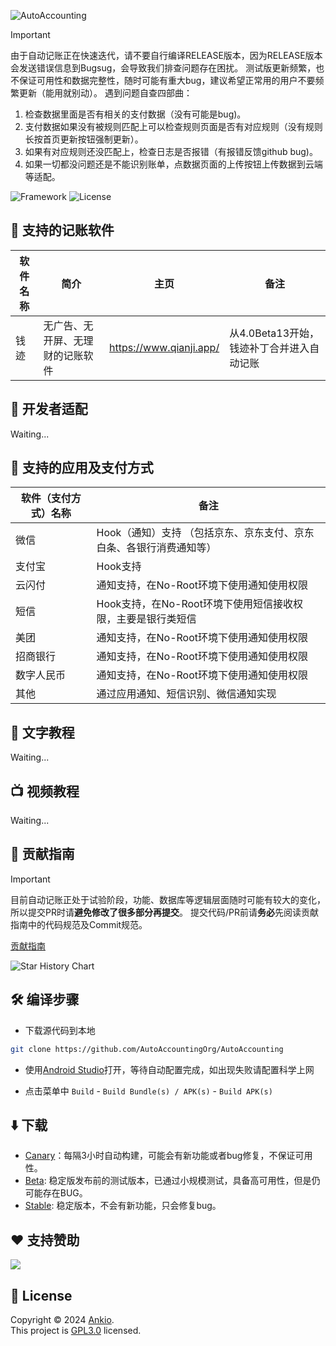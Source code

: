 ![AutoAccounting](https://socialify.git.ci/AutoAccountingOrg/AutoAccounting/image?description=1&font=Bitter&forks=1&issues=1&logo=https%3A%2F%2Fpic.dreamn.cn%2FuPic%2Fapple-touch-icon.png&name=1&owner=1&pattern=Circuit%20Board&pulls=1&stargazers=1&theme=Auto)

> [!IMPORTANT]
> 由于自动记账正在快速迭代，请不要自行编译RELEASE版本，因为RELEASE版本会发送错误信息到Bugsug，会导致我们排查问题存在困扰。
> 测试版更新频繁，也不保证可用性和数据完整性，随时可能有重大bug，建议希望正常用的用户不要频繁更新（能用就别动）。
> 遇到问题自查四部曲：
> 1. 检查数据里面是否有相关的支付数据（没有可能是bug)。
> 2. 支付数据如果没有被规则匹配上可以检查规则页面是否有对应规则（没有规则长按首页更新按钮强制更新）。 
> 3. 如果有对应规则还没匹配上，检查日志是否报错（有报错反馈github bug)。
> 4. 如果一切都没问题还是不能识别账单，点数据页面的上传按钮上传数据到云端等适配。


![Framework](https://img.shields.io/static/v1?label=framework&message=Xposed%2F%E6%97%A0%E9%9A%9C%E7%A2%8D&color=success&style=for-the-badge) ![License](https://img.shields.io/static/v1?label=licenes&message=GPL3.0&color=important&style=for-the-badge)

## 💸 支持的记账软件

| 软件名称 | 简介               | 主页                        | 备注                        |
| -------- |------------------|---------------------------|---------------------------|
| 钱迹     | 无广告、无开屏、无理财的记账软件 | <https://www.qianji.app/> | 从4.0Beta13开始，钱迹补丁合并进入自动记账 |

## 🌝 开发者适配

Waiting...

## 📱 支持的应用及支付方式

| 软件（支付方式）名称 | 备注                                   |
|------------|--------------------------------------|
| 微信         | Hook（通知）支持 （包括京东、京东支付、京东白条、各银行消费通知等） |
| 支付宝        | Hook支持                               |
| 云闪付        | 通知支持，在No-Root环境下使用通知使用权限             |                   |
| 短信         | Hook支持，在No-Root环境下使用短信接收权限，主要是银行类短信  |
| 美团         | 通知支持，在No-Root环境下使用通知使用权限             |
| 招商银行       | 通知支持，在No-Root环境下使用通知使用权限             |
| 数字人民币      | 通知支持，在No-Root环境下使用通知使用权限             |
| 其他         | 通过应用通知、短信识别、微信通知实现                   |

## 📖 文字教程

Waiting...


## 📺 视频教程

Waiting...

## 🎉 贡献指南

> [!IMPORTANT]
> 目前自动记账正处于试验阶段，功能、数据库等逻辑层面随时可能有较大的变化，所以提交PR时请**避免修改了很多部分再提交**。
> 提交代码/PR前请**务必**先阅读贡献指南中的代码规范及Commit规范。

[贡献指南](CONTRIBUTING.md)

<picture>
  <source media="(prefers-color-scheme: dark)" srcset="https://api.star-history.com/svg?repos=AutoAccountingOrg/AutoAccounting&type=Date&theme=dark" />
  <source media="(prefers-color-scheme: light)" srcset="https://api.star-history.com/svg?repos=AutoAccountingOrg/AutoAccounting&type=Date" />
  <img alt="Star History Chart" src="https://api.star-history.com/svg?repos=AutoAccountingOrg/AutoAccounting&type=Date" />
</picture>

## 🛠️ 编译步骤

- 下载源代码到本地

```bash
git clone https://github.com/AutoAccountingOrg/AutoAccounting
```
- 使用[Android Studio](https://developer.android.com/studio)打开，等待自动配置完成，如出现失败请配置科学上网

- 点击菜单中 `Build` - `Build Bundle(s) / APK(s)` - `Build APK(s)`

## ⬇️ 下载

- [Canary](https://cloud.ankio.net/%E8%87%AA%E5%8A%A8%E8%AE%B0%E8%B4%A6/%E8%87%AA%E5%8A%A8%E8%AE%B0%E8%B4%A6/%E7%89%88%E6%9C%AC%E6%9B%B4%E6%96%B0/Canary)：每隔3小时自动构建，可能会有新功能或者bug修复，不保证可用性。
- [Beta](https://cloud.ankio.net/%E8%87%AA%E5%8A%A8%E8%AE%B0%E8%B4%A6/%E8%87%AA%E5%8A%A8%E8%AE%B0%E8%B4%A6/%E7%89%88%E6%9C%AC%E6%9B%B4%E6%96%B0/Beta): 稳定版发布前的测试版本，已通过小规模测试，具备高可用性，但是仍可能存在BUG。
- [Stable](https://cloud.ankio.net/%E8%87%AA%E5%8A%A8%E8%AE%B0%E8%B4%A6/%E8%87%AA%E5%8A%A8%E8%AE%B0%E8%B4%A6/%E7%89%88%E6%9C%AC%E6%9B%B4%E6%96%B0/Stable): 稳定版本，不会有新功能，只会修复bug。


## ❤️ 支持赞助
[![](https://img.shields.io/badge/-%E7%88%B1%E5%8F%91%E7%94%B5-%23977ce4?style=for-the-badge&logo=buymeacoffee&logoColor=%23ffffff)](https://afdian.com/a/ankio/) 


## 📝 License

Copyright © 2024 [Ankio](https://www.ankio.net).<br />
This project is [GPL3.0](https://github.com/AutoAccountingOrg/AutoAccounting/blob/master/LICENSE) licensed.



